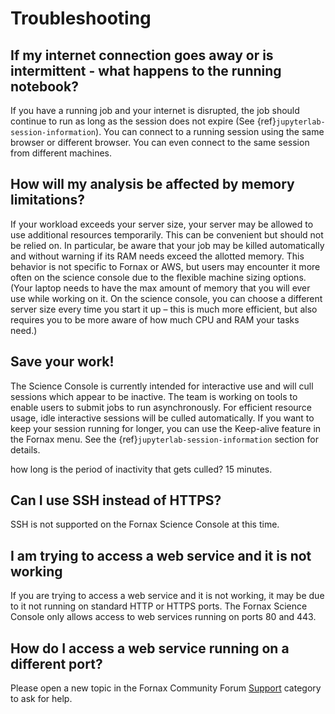 # Troubleshooting

## If my internet connection goes away or is intermittent - what happens to the running notebook?

If you have a running job and your internet is disrupted, the job should continue to run as long as the session does not expire (See {ref}`jupyterlab-session-information`).
You can connect to a running session using the same browser or different browser.
You can even connect to the same session from different machines.

## How will my analysis be affected by memory limitations?

If your workload exceeds your server size, your server may be allowed to use additional resources temporarily.
This can be convenient but should not be relied on.
In particular, be aware that your job may be killed automatically and without warning if its RAM needs exceed the allotted memory.
This behavior is not specific to Fornax or AWS, but users may encounter it more often on the science console due to the flexible machine sizing options.
(Your laptop needs to have the max amount of memory that you will ever use while working on it.
On the science console, you can choose a different server size every time you start it up – this is much more efficient, but also requires you to be more aware of how much CPU and RAM your tasks need.)

## Save your work!

The Science Console is currently intended for interactive use and will cull sessions which appear to be inactive.
The team is working on tools to enable users to submit jobs to run asynchronously.
For efficient resource usage, idle interactive sessions will be culled automatically.
If you want to keep your session running for longer, you can use the Keep-alive feature in the Fornax menu.
See the {ref}`jupyterlab-session-information` section for details.

how long is the period of inactivity that gets culled? 15 minutes.

## Can I use SSH instead of HTTPS?

SSH is not supported on the Fornax Science Console at this time.

## I am trying to access a web service and it is not working

If you are trying to access a web service and it is not working, it may be due to it not running on standard HTTP or HTTPS ports.
The Fornax Science Console only allows access to web services running on ports 80 and 443.

## How do I access a web service running on a different port?

Please open a new topic in the Fornax Community Forum [Support](https://discourse.fornax.sciencecloud.nasa.gov/c/support/6) category to ask for help.
